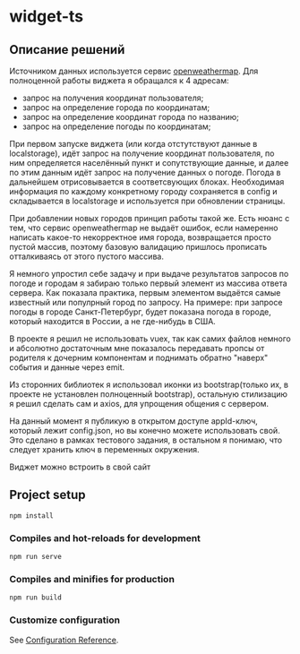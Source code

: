 # widget-ts

## Описание решений

Источником данных используется сервис [openweathermap](https://openweathermap.org/current). Для полноценной работы виджета я обращался к 4 адресам:

-   запрос на получения координат пользователя;
-   запрос на определение города по координатам;
-   запрос на определение координат города по названию;
-   запрос на определение погоды по координатам;

При первом запуске виджета (или когда отстутствуют данные в localstorage), идёт запрос на получение координат пользователя, по ним определяется населённый пункт и сопутствующие данные, и далее по этим данным идёт запрос на получение данных о погоде. Погода в дальнейшем отрисовывается в соответсвующих блоках. Необходимая информация по каждому конкретному городу сохраняется в config и складывается в localstorage и используется при обновлении страницы.

При добавлении новых городов принцип работы такой же. Есть нюанс с тем, что сервис openweathermap не выдаёт ошибок, если намеренно написать какое-то некорректное имя города, возвращается просто пустой массив, поэтому базовую валидацию пришлось прописать отталкиваясь от этого пустого массива.

Я немного упростил себе задачу и при выдаче результатов запросов по погоде и городам я забираю только первый элемент из массива ответа сервера. Как показала практика, первым элементом выдаётся самые известный или популрный город по запросу. На примере: при запросе погоды в городе Санкт-Петербург, будет показана погода в городе, который находится в России, а не где-нибудь в США.

В проекте я решил не использовать vuex, так как самих файлов немного и абсолютно достаточным мне показалось передавать пропсы от родителя к дочерним компонентам и поднимать обратно "наверх" события и данные через emit.

Из сторонних библиотек я использовал иконки из bootstrap(только их, в проекте не установлен полноценный bootstrap), остальную стилизацию я решил сделать сам и axios, для упрощения общения с сервером.

На данный момент я публикую в открытом доступе appId-ключ, который лежит config.json, но вы конечно можете использовать свой. Это сделано в рамках тестового задания, в остальном я понимаю, что следует хранить ключ в переменных окружения.

Виджет можно встроить в свой сайт

## Project setup

```
npm install
```

### Compiles and hot-reloads for development

```
npm run serve
```

### Compiles and minifies for production

```
npm run build
```

### Customize configuration

See [Configuration Reference](https://cli.vuejs.org/config/).
